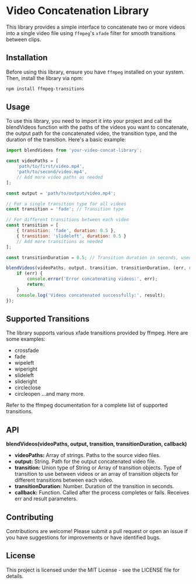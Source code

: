 # Video Concatenation Library

This library provides a simple interface to concatenate two or more videos into a single video file using `ffmpeg`'s `xfade` filter for smooth transitions between clips.

## Installation

Before using this library, ensure you have `ffmpeg` installed on your system. Then, install the library via npm:

```bash
npm install ffmpeg-transitions
```

## Usage
To use this library, you need to import it into your project and call the blendVideos function with the paths of the videos you want to concatenate, the output path for the concatenated video, the transition type, and the duration of the transition.  Here's a basic example:

```javascript
import blendVideos from 'your-video-concat-library';

const videoPaths = [
    'path/to/first/video.mp4',
    'path/to/second/video.mp4',
    // Add more video paths as needed
];

const output = 'path/to/output/video.mp4';

// For a single transition type for all videos
const transition = 'fade'; // Transition type

// For different transitions between each video
const transition = [
    { transition: 'fade', duration: 0.5 },
    { transition: 'slideleft', duration: 0.5 }
    // Add more transitions as needed
];

const transitionDuration = 0.5; // Transition duration in seconds, used if a single transition type is provided

blendVideos(videoPaths, output, transition, transitionDuration, (err, result) => {
    if (err) {
        console.error('Error concatenating videos:', err);
        return;
    }
    console.log('Videos concatenated successfully:', result);
});
```

## Supported Transitions

The library supports various xfade transitions provided by ffmpeg. Here are some examples:
- crossfade
- fade
- wipeleft
- wiperight
- slideleft
- slideright
- circleclose
- circleopen
...and many more.

Refer to the ffmpeg documentation for a complete list of supported transitions.  
## API

<b>
blendVideos(videoPaths, output, transition, transitionDuration, callback)
</b>

- <b>videoPaths:</b> Array of strings. Paths to the source video files.
- <b>output:</b> String. Path for the output concatenated video file.
- <b>transition:</b> Union type of String or Array of transition objects. Type of transition to use between videos or an array of transition objects for different transitions between each video.
- <b>transitionDuration:</b> Number. Duration of the transition in seconds.
- <b>callback:</b> Function. Called after the process completes or fails. Receives err and result parameters.

## Contributing
Contributions are welcome! Please submit a pull request or open an issue if you have suggestions for improvements or have identified bugs.  

## License
This project is licensed under the MIT License - see the LICENSE file for details.
